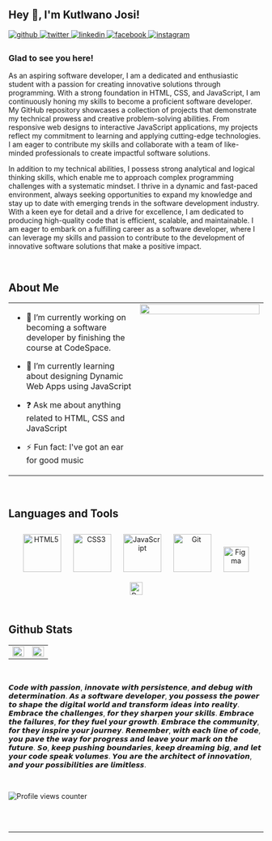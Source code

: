 ## Hey 👋, I'm Kutlwano Josi!  
  

<a href="https://github.com/KutlwanoJosi" target="_blank">
<img src=https://img.shields.io/badge/github-%2324292e.svg?&style=for-the-badge&logo=github&logoColor=white alt=github style="margin-bottom: 5px;" />
</a>
<a href="https://twitter.com/Josikayy" target="_blank">
<img src=https://img.shields.io/badge/twitter-%2300acee.svg?&style=for-the-badge&logo=twitter&logoColor=white alt=twitter style="margin-bottom: 5px;" />
</a>
<a href="https://www.linkedin.com/in/kutlwano-josi-profile/" target="_blank">
<img src=https://img.shields.io/badge/linkedin-%231E77B5.svg?&style=for-the-badge&logo=linkedin&logoColor=white alt=linkedin style="margin-bottom: 5px;" />
</a>
<a href="https://www.facebook.com/kutlwano.josi" target="_blank">
<img src=https://img.shields.io/badge/facebook-%232E87FB.svg?&style=for-the-badge&logo=facebook&logoColor=white alt=facebook style="margin-bottom: 5px;" />
</a>
<a href="https://instagram.com/josikay" target="_blank">
<img src=https://img.shields.io/badge/instagram-%23000000.svg?&style=for-the-badge&logo=instagram&logoColor=white alt=instagram style="margin-bottom: 5px;" />
</a>  
  



### Glad to see you here!  
As an aspiring software developer, I am a dedicated and enthusiastic student with a passion for creating innovative solutions through programming. With a strong foundation in HTML, CSS, and JavaScript, I am continuously honing my skills to become a proficient software developer. My GitHub repository showcases a collection of projects that demonstrate my technical prowess and creative problem-solving abilities. From responsive web designs to interactive JavaScript applications, my projects reflect my commitment to learning and applying cutting-edge technologies. I am eager to contribute my skills and collaborate with a team of like-minded professionals to create impactful software solutions.

In addition to my technical abilities, I possess strong analytical and logical thinking skills, which enable me to approach complex programming challenges with a systematic mindset. I thrive in a dynamic and fast-paced environment, always seeking opportunities to expand my knowledge and stay up to date with emerging trends in the software development industry. With a keen eye for detail and a drive for excellence, I am dedicated to producing high-quality code that is efficient, scalable, and maintainable. I am eager to embark on a fulfilling career as a software developer, where I can leverage my skills and passion to contribute to the development of innovative software solutions that make a positive impact.  
  

<br/>  


## About Me   
<table><tr><td valign="top" width="50%">

- 🔭 I’m currently working on becoming a software developer by finishing the course at CodeSpace.   
  

- 🌱 I’m currently learning about designing Dynamic Web Apps using JavaScript    
  

- ❓ Ask me about anything related to HTML, CSS and JavaScript  
  

- ⚡ Fun fact: I've got an ear for good music    


</td><td valign="top" width="50%">

<img src="https://spotify-github-profile.vercel.app/api/view?uid=31wpf6djhwlp324cu2wq654kzt3a&cover_image=false&theme=default&show_offline=true&background_color=121212&interchange=true" align="center" style="width: 100%" />

</td></tr></table>  

<br/>  


## Languages and Tools  
<div align="center">  
<a href="https://en.wikipedia.org/wiki/HTML5" target="_blank"><img style="margin: 10px" src="https://profilinator.rishav.dev/skills-assets/html5-original-wordmark.svg" alt="HTML5" height="75" /></a>  
<a href="https://www.w3schools.com/css/" target="_blank"><img style="margin: 10px" src="https://profilinator.rishav.dev/skills-assets/css3-original-wordmark.svg" alt="CSS3" height="75" /></a>  
<a href="https://www.javascript.com/" target="_blank"><img style="margin: 10px" src="https://profilinator.rishav.dev/skills-assets/javascript-original.svg" alt="JavaScript" height="75" /></a>  
<a href="https://github.com/" target="_blank"><img style="margin: 10px" src="https://profilinator.rishav.dev/skills-assets/git-scm-icon.svg" alt="Git" height="75" /></a>
<a href="https://www.figma.com/" target="_blank"><img style="margin: 10px" src="https://profilinator.rishav.dev/skills-assets/figma-icon.svg" alt="Figma" height="50" /></a>
<a href="https://reactjs.org/" target="_blank"><img style="margin: 10px" src="https://profilinator.rishav.dev/skills-assets/react-original-wordmark.svg" alt="React" height="25" /></a>
</div>  

<br/>  


## Github Stats  
<table><tr><td valign="top" width="50%">

<img src="https://github-readme-stats.vercel.app/api?username=KutlwanoJosi&show_icons=true&count_private=true&hide_border=true" align="left" style="width: 100%" />

</td><td valign="top" width="50%">

<img src="https://github-readme-stats.vercel.app/api/top-langs/?username=KutlwanoJosi&hide_border=true&layout=compact" align="left" style="width: 100%" />

</td></tr></table>  

<br/>  

𝘾𝙤𝙙𝙚 𝙬𝙞𝙩𝙝 𝙥𝙖𝙨𝙨𝙞𝙤𝙣, 𝙞𝙣𝙣𝙤𝙫𝙖𝙩𝙚 𝙬𝙞𝙩𝙝 𝙥𝙚𝙧𝙨𝙞𝙨𝙩𝙚𝙣𝙘𝙚, 𝙖𝙣𝙙 𝙙𝙚𝙗𝙪𝙜 𝙬𝙞𝙩𝙝 𝙙𝙚𝙩𝙚𝙧𝙢𝙞𝙣𝙖𝙩𝙞𝙤𝙣. 𝘼𝙨 𝙖 𝙨𝙤𝙛𝙩𝙬𝙖𝙧𝙚 𝙙𝙚𝙫𝙚𝙡𝙤𝙥𝙚𝙧, 𝙮𝙤𝙪 𝙥𝙤𝙨𝙨𝙚𝙨𝙨 𝙩𝙝𝙚 𝙥𝙤𝙬𝙚𝙧 𝙩𝙤 𝙨𝙝𝙖𝙥𝙚 𝙩𝙝𝙚 𝙙𝙞𝙜𝙞𝙩𝙖𝙡 𝙬𝙤𝙧𝙡𝙙 𝙖𝙣𝙙 𝙩𝙧𝙖𝙣𝙨𝙛𝙤𝙧𝙢 𝙞𝙙𝙚𝙖𝙨 𝙞𝙣𝙩𝙤 𝙧𝙚𝙖𝙡𝙞𝙩𝙮. 𝙀𝙢𝙗𝙧𝙖𝙘𝙚 𝙩𝙝𝙚 𝙘𝙝𝙖𝙡𝙡𝙚𝙣𝙜𝙚𝙨, 𝙛𝙤𝙧 𝙩𝙝𝙚𝙮 𝙨𝙝𝙖𝙧𝙥𝙚𝙣 𝙮𝙤𝙪𝙧 𝙨𝙠𝙞𝙡𝙡𝙨. 𝙀𝙢𝙗𝙧𝙖𝙘𝙚 𝙩𝙝𝙚 𝙛𝙖𝙞𝙡𝙪𝙧𝙚𝙨, 𝙛𝙤𝙧 𝙩𝙝𝙚𝙮 𝙛𝙪𝙚𝙡 𝙮𝙤𝙪𝙧 𝙜𝙧𝙤𝙬𝙩𝙝. 𝙀𝙢𝙗𝙧𝙖𝙘𝙚 𝙩𝙝𝙚 𝙘𝙤𝙢𝙢𝙪𝙣𝙞𝙩𝙮, 𝙛𝙤𝙧 𝙩𝙝𝙚𝙮 𝙞𝙣𝙨𝙥𝙞𝙧𝙚 𝙮𝙤𝙪𝙧 𝙟𝙤𝙪𝙧𝙣𝙚𝙮. 𝙍𝙚𝙢𝙚𝙢𝙗𝙚𝙧, 𝙬𝙞𝙩𝙝 𝙚𝙖𝙘𝙝 𝙡𝙞𝙣𝙚 𝙤𝙛 𝙘𝙤𝙙𝙚, 𝙮𝙤𝙪 𝙥𝙖𝙫𝙚 𝙩𝙝𝙚 𝙬𝙖𝙮 𝙛𝙤𝙧 𝙥𝙧𝙤𝙜𝙧𝙚𝙨𝙨 𝙖𝙣𝙙 𝙡𝙚𝙖𝙫𝙚 𝙮𝙤𝙪𝙧 𝙢𝙖𝙧𝙠 𝙤𝙣 𝙩𝙝𝙚 𝙛𝙪𝙩𝙪𝙧𝙚. 𝙎𝙤, 𝙠𝙚𝙚𝙥 𝙥𝙪𝙨𝙝𝙞𝙣𝙜 𝙗𝙤𝙪𝙣𝙙𝙖𝙧𝙞𝙚𝙨, 𝙠𝙚𝙚𝙥 𝙙𝙧𝙚𝙖𝙢𝙞𝙣𝙜 𝙗𝙞𝙜, 𝙖𝙣𝙙 𝙡𝙚𝙩 𝙮𝙤𝙪𝙧 𝙘𝙤𝙙𝙚 𝙨𝙥𝙚𝙖𝙠 𝙫𝙤𝙡𝙪𝙢𝙚𝙨. 𝙔𝙤𝙪 𝙖𝙧𝙚 𝙩𝙝𝙚 𝙖𝙧𝙘𝙝𝙞𝙩𝙚𝙘𝙩 𝙤𝙛 𝙞𝙣𝙣𝙤𝙫𝙖𝙩𝙞𝙤𝙣, 𝙖𝙣𝙙 𝙮𝙤𝙪𝙧 𝙥𝙤𝙨𝙨𝙞𝙗𝙞𝙡𝙞𝙩𝙞𝙚𝙨 𝙖𝙧𝙚 𝙡𝙞𝙢𝙞𝙩𝙡𝙚𝙨𝙨.  
  

<br/>  

![Profile views counter](https://komarev.com/ghpvc/?username=KutlwanoJosi&&style=flat-square)  
  

<br/>  


<br />

----
